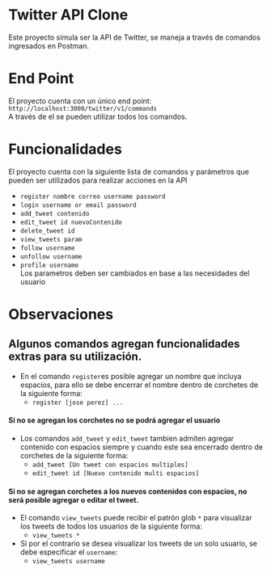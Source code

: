 # Twitter API Clone

Este proyecto simula ser la API de Twitter, se maneja a través de comandos ingresados en Postman.

# End Point

El proyecto cuenta con un único end point:
`http://localhost:3000/twitter/v1/commands`  
A través de el se pueden utilizar todos los comandos.

# Funcionalidades
 El proyecto cuenta con la siguiente lista de comandos y parámetros que pueden ser utilizados para realizar acciones en la API
 - `register nombre correo username password`
 - `login username or email password`
 - `add_tweet contenido`
 - `edit_tweet id nuevoContenido`
 - `delete_tweet id`
 - `view_tweets param`
 - `follow username`
 - `unfollow username`
 - `profile username`  
Los parametros deben ser cambiados en base a las necesidades del usuario

# Observaciones
## Algunos comandos agregan funcionalidades extras para su utilización.
- En el comando `register`es posible agregar un nombre que incluya espacios, para ello se debe encerrar el nombre dentro de corchetes de la siguiente forma:
  * `register [jose perez] ...`  
 
 #### Si no se agregan los corchetes no se podrá agregar el usuario
 
- Los comandos `add_tweet` y `edit_tweet` tambien admiten agregar contenido con espacios siempre y cuando este sea encerrado dentro de corchetes de la siguiente forma:  
  * `add_tweet [Un tweet con espacios multiples]`  
  * `edit_tweet id [Nuevo contenido multi espacios]`    
  
 #### Si no se agregan corchetes a los nuevos contenidos con espacios, no será posible agregar o editar el tweet.
  
- El comando `view_tweets` puede recibir el patrón glob `*` para visualizar los tweets de todos los usuarios de la siguiente forma:
  * `view_tweets *`  
- Si por el contrario se desea visualizar los tweets de un solo usuario, se debe especificar el `username`:  
  * `view_tweets username`
